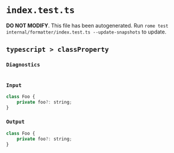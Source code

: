 # `index.test.ts`

**DO NOT MODIFY**. This file has been autogenerated. Run `rome test internal/formatter/index.test.ts --update-snapshots` to update.

## `typescript > classProperty`

### `Diagnostics`

```

```

### `Input`

```js
class Foo {
	private foo?: string;
}

```

### `Output`

```js
class Foo {
	private foo?: string;
}

```
